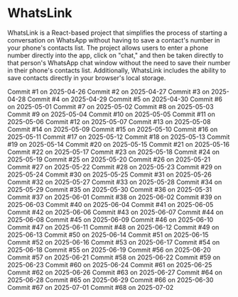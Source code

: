 # WhatsLink

WhatsLink is a React-based project that simplifies the process of starting a conversation on WhatsApp without having to save a contact's number in your phone's contacts list. The project allows users to enter a phone number directly into the app, click on "chat," and then be taken directly to that person's WhatsApp chat window without the need to save their number in their phone's contacts list. Additionally, WhatsLink includes the ability to save contacts directly in your browser's local storage.



Commit #1 on 2025-04-26
Commit #2 on 2025-04-27
Commit #3 on 2025-04-28
Commit #4 on 2025-04-29
Commit #5 on 2025-04-30
Commit #6 on 2025-05-01
Commit #7 on 2025-05-02
Commit #8 on 2025-05-03
Commit #9 on 2025-05-04
Commit #10 on 2025-05-05
Commit #11 on 2025-05-06
Commit #12 on 2025-05-07
Commit #13 on 2025-05-08
Commit #14 on 2025-05-09
Commit #15 on 2025-05-10
Commit #16 on 2025-05-11
Commit #17 on 2025-05-12
Commit #18 on 2025-05-13
Commit #19 on 2025-05-14
Commit #20 on 2025-05-15
Commit #21 on 2025-05-16
Commit #22 on 2025-05-17
Commit #23 on 2025-05-18
Commit #24 on 2025-05-19
Commit #25 on 2025-05-20
Commit #26 on 2025-05-21
Commit #27 on 2025-05-22
Commit #28 on 2025-05-23
Commit #29 on 2025-05-24
Commit #30 on 2025-05-25
Commit #31 on 2025-05-26
Commit #32 on 2025-05-27
Commit #33 on 2025-05-28
Commit #34 on 2025-05-29
Commit #35 on 2025-05-30
Commit #36 on 2025-05-31
Commit #37 on 2025-06-01
Commit #38 on 2025-06-02
Commit #39 on 2025-06-03
Commit #40 on 2025-06-04
Commit #41 on 2025-06-05
Commit #42 on 2025-06-06
Commit #43 on 2025-06-07
Commit #44 on 2025-06-08
Commit #45 on 2025-06-09
Commit #46 on 2025-06-10
Commit #47 on 2025-06-11
Commit #48 on 2025-06-12
Commit #49 on 2025-06-13
Commit #50 on 2025-06-14
Commit #51 on 2025-06-15
Commit #52 on 2025-06-16
Commit #53 on 2025-06-17
Commit #54 on 2025-06-18
Commit #55 on 2025-06-19
Commit #56 on 2025-06-20
Commit #57 on 2025-06-21
Commit #58 on 2025-06-22
Commit #59 on 2025-06-23
Commit #60 on 2025-06-24
Commit #61 on 2025-06-25
Commit #62 on 2025-06-26
Commit #63 on 2025-06-27
Commit #64 on 2025-06-28
Commit #65 on 2025-06-29
Commit #66 on 2025-06-30
Commit #67 on 2025-07-01
Commit #68 on 2025-07-02
